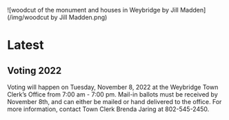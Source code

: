 
![woodcut of the monument and houses in Weybridge by Jill Madden](/img/woodcut by Jill Madden.png)

# Latest

## Voting 2022

Voting will happen on Tuesday, November 8, 2022 at the Weybridge Town Clerk’s Office from 7:00 am - 7:00 pm.  Mail-in ballots must be received by November 8th, and can either be mailed or hand delivered to the office.  For more information, contact Town Clerk Brenda Jaring at 802-545-2450.